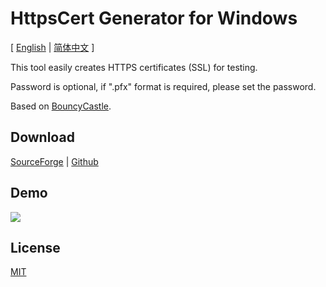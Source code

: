 # HttpsCert Generator for Windows

[ [English](./README.md) | [简体中文](./README_cn.md_) ]

This tool easily creates HTTPS certificates (SSL) for testing.

Password is optional, if ".pfx" format is required, please set the password.

Based on [BouncyCastle](https://github.com/bcgit/bc-csharp).
## Download

[SourceForge](https://sourceforge.net/projects/https/) | [Github](https://github.com/lalakii/HttpsCert/releases)

## Demo

<img src="https://fastly.jsdelivr.net/gh/lalakii/HttpsCert@master/en.jpg">

## License
[MIT](https://github.com/lalakii/HttpsCert/blob/master/LICENSE)